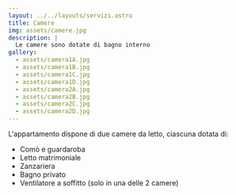 ```yaml
---
layout: ../../layouts/servizi.astro
title: Camere
img: assets/camere.jpg
description: |
  Le camere sono dotate di bagno interno
gallery:
  - assets/camera1A.jpg
  - assets/camera1B.jpg
  - assets/camera1C.jpg
  - assets/camera1D.jpg
  - assets/camera2A.jpg
  - assets/camera2B.jpg
  - assets/camera2C.jpg
  - assets/camera2D.jpg
---
```


L'appartamento dispone di due camere da letto, ciascuna dotata di:

<ul>
<li>Comò e guardaroba</li>
<li>Letto matrimoniale</li>
<li>Zanzariera</li>
<li>Bagno privato</li>
<li>Ventilatore a soffitto (solo in una delle 2 camere)</li>
</ul>